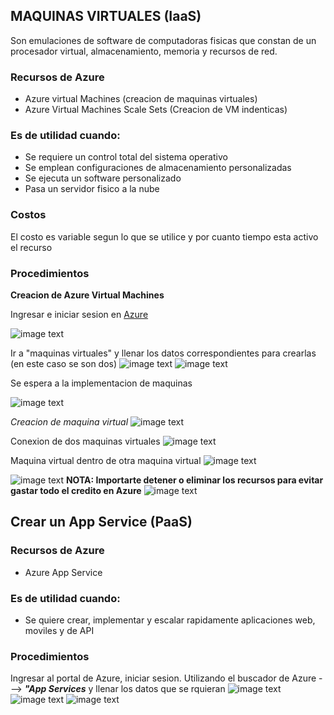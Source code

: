 ## MAQUINAS VIRTUALES (IaaS)

Son emulaciones de software de computadoras fisicas que constan de un procesador virtual, almacenamiento, memoria y recursos de red.

### Recursos de Azure

- Azure virtual Machines (creacion de maquinas virtuales)
- Azure Virtual Machines Scale Sets (Creacion de VM indenticas)


### Es de utilidad cuando:
- Se requiere un control total del sistema operativo
- Se emplean configuraciones de almacenamiento personalizadas 
- Se ejecuta un software personalizado
- Pasa un servidor fisico a la nube

### Costos
El costo es variable segun lo que se utilice y por cuanto tiempo esta activo el recurso

### Procedimientos

**Creacion de Azure Virtual Machines**

Ingresar e iniciar sesion en [Azure](https://portal.azure.com/#home)

![image text](I1s4.png)

Ir a "maquinas virtuales" y llenar los datos correspondientes para crearlas (en este caso se son dos)
![image text](I2s4.png)
![image text](I3s4.png)

Se espera a la implementacion de maquinas

![image text](I4s4.png)

*Creacion de maquina virtual*
![image text](I5s4.png)

Conexion de dos maquinas virtuales
![image text](I6s4.png)

Maquina virtual dentro de otra maquina virtual
![image text](I7s4.png)

![image text](alert.png) **NOTA: Importarte detener o eliminar los recursos para evitar gastar todo el credito en Azure**
![image text](I8s4.png)

## Crear un App Service (PaaS)

### Recursos de Azure
- Azure App Service

### Es de utilidad cuando:
- Se quiere crear, implementar y escalar rapidamente aplicaciones web, moviles y de API

### Procedimientos

Ingresar al portal de Azure, iniciar sesion. Utilizando el buscador de Azure ---> ***"App Services*** y llenar los datos que se rquieran
![image text](I1Pr2s4.png)
![image text](I2Pr2s4.png)
![image text](I3Pr2S4.png)

